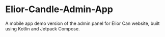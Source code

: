 # Elior-Candle-Admin-App
A mobile app demo version of the admin panel for Elior Can website, built using Kotlin and Jetpack Compose.
